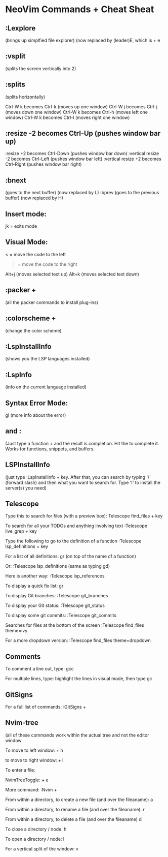 # NeoVim Commands + Cheat Sheat

## :Lexplore
(brings up simplfied file explorer)
(now replaced by (leader)E, which is <Space> + e

## :vsplit
(splits the screen vertically into 2)

## :splits
(splits horizontally)

Ctrl-W k becomes Ctrl-k (moves up one window)
Ctrl-W j becomes Ctrl-j (moves down one window)
Ctrl-W k becomes Ctrl-h (moves left one window)
Ctrl-W k becomes Ctrl-l (moves right one window)

## :resize -2<CR> becomes Ctrl-Up (pushes window bar up)
:resize +2<CR> becomes Ctrl-Down (pushes window bar down)
:vertical resize -2<CR> becomes Ctrl-Left (pushes window bar left)
:vertical resize +2<CR> becomes Ctrl-Right (pushes window bar right)


## :bnext
(goes to the next buffer)
(now replaced by L)
:bprev
(goes to the previous buffer)
(now replaced by H)

## Insert mode:
jk = exits mode

## Visual Mode:
< = move the code to the left
> = move the code to the right

Alt+j (moves selected text up)
Alt+k (moves selected text down)

## :packer + <Tab>
(all the packer commands to install plug-ins)

## :colorscheme + <Tab>
(change the color scheme)

## :LspInstallInfo
(shows you the LSP languages installed)

## :LspInfo
(info on the current language installed)

## Syntax Error Mode:
gl (more info about the error)

## <tab> and <return>:
(Just type a function + <Tab> and the result is completion. Hit the <enter> to complete it. Works for functions, snippets,
and buffers.

## LSPInstallInfo
(just type :LspInstallInfo + <Enter> key. After that, you can search by typing '/' (forward slash) and then what you want to
search for. Type 'I' to install the server(s) you need)

## Telescope

Type this to search for files (with a preview box):
Telescope find_files + <Enter> key

To search for all your TODOs and anything involving text
:Telescope live_grep + <Enter> key

Type the following to go to the definition of a function
:Telescope lsp_definitions + <Enter> key

For a list of all definitions:
gr (on top of the name of a function)

Or:
:Telescope lsp_definitions (same as typing gd)

Here is another way:
:Telescope lsp_references

To display a quick fix list:
gr

To display Git branches:
:Telescope git_branches

To display your Git status:
:Telescope git_status

To display some git commits:
:Telescope git_commits

Searches for files at the bottom of the screen 
:Telescope find_files theme=ivy

For a more dropdown version:
:Telescope find_files theme=dropdown

## Comments

To comment a line out, type:
gcc

For multiple lines, type:
highlight the lines in visual mode, then type gc

## GitSigns

For a full list of commands:
:GitSigns + <tab>

## Nvim-tree
(all of these commands work within the actual tree and not the editor window

To move to left window:
<Ctrl> + h

to move to right window:
<Ctrl> + l

To enter a file:
<enter>

NvimTreeToggle:
<Spacebar> + e

More command:
:Nvim + <tab>

From within a directory, to create a new file (and over the fileaname):
a

From within a directory, to rename a file (and over the fileaname):
r

From within a directory, to delete a file (and over the fileaname)
d

To close a directory / node:
h

To open a directory / node:
l

For a vertical split of the window:
v

